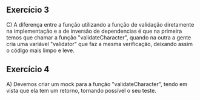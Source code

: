 ## Exercício 3

C) A diferença entre a função utilizando a função de validação diretamente na implementação e a de inversão de dependencias é que na primeira temos que chamar a função "validateCharacter", quando na outra a gente cria uma variável "validator" que faz a mesma verificação, deixando assim o código mais limpo e leve.

## Exercício 4 

A) Devemos criar um mock para a função "validateCharacter", tendo em vista que ela tem um retorno, tornando possível o seu teste. 



